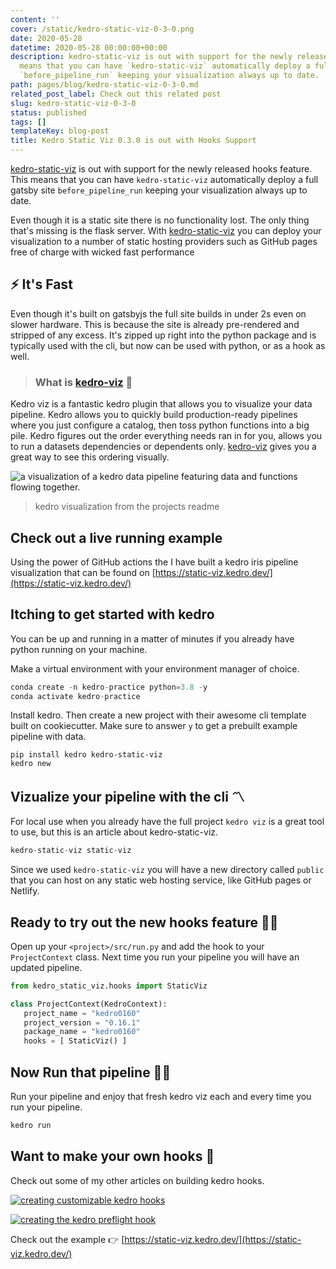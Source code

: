 ```yaml
---
content: ''
cover: /static/kedro-static-viz-0-3-0.png
date: 2020-05-28
datetime: 2020-05-28 00:00:00+00:00
description: kedro-static-viz is out with support for the newly released hooks feature.  This
  means that you can have `kedro-static-viz` automatically deploy a full gatsby site
  `before_pipeline_run` keeping your visualization always up to date.
path: pages/blog/kedro-static-viz-0-3-0.md
related_post_label: Check out this related post
slug: kedro-static-viz-0-3-0
status: published
tags: []
templateKey: blog-post
title: Kedro Static Viz 0.3.0 is out with Hooks Support
---
```


[kedro-static-viz](https://github.com/WaylonWalker/kedro-static-viz) is out with support for the newly released hooks feature.  This means that you can have `kedro-static-viz` automatically deploy a full gatsby site `before_pipeline_run` keeping your visualization always up to date.



Even though it is a static site there is no functionality lost.  The only thing that's missing is the flask server.  With [kedro-static-viz](https://github.com/WaylonWalker/kedro-static-viz) you can deploy your visualization to a number of static hosting providers such as GitHub pages free of charge with wicked fast performance

## ⚡ It's Fast

Even though it's built on gatsbyjs the full site builds in under 2s even on slower hardware.  This is because the site is already pre-rendered and stripped of any excess.  It's zipped up right into the python package and is typically used with the cli, but now can be used with python, or as a hook as well.

> ### What is [kedro-viz](https://github.com/quantumblacklabs/kedro-viz) 🤔

Kedro viz is a fantastic kedro plugin that allows you to visualize your data pipeline.  Kedro allows you to quickly build production-ready pipelines where you just configure a catalog, then toss python functions into a big pile.  Kedro figures out the order everything needs ran in for you, allows you to run a datasets dependencies or dependents only.  [kedro-viz](https://github.com/quantumblacklabs/kedro-viz) gives you a great way to see this ordering visually.

![a visualization of a kedro data pipeline featuring data and functions flowing together.](https://waylonwalker.com/pipeline_visualisation-1.png "kedro visualization")

> kedro visualization from the projects readme

## Check out a live running example

Using the power of GitHub actions the I have built a kedro iris pipeline visualization that can be found on [https://static-viz.kedro.dev/](https://static-viz.kedro.dev/)

## Itching to get started with kedro

You can be up and running in a matter of minutes if you already have python running on your machine.

Make a virtual environment with your environment manager of choice.

``` python
conda create -n kedro-practice python=3.8 -y
conda activate kedro-practice
```

Install kedro. Then create a new project with their awesome cli template built on cookiecutter. Make sure to answer `y` to get a prebuilt example pipeline with data.

    pip install kedro kedro-static-viz
    kedro new

## Vizualize your pipeline with the cli 〽

For local use when you already have the full project `kedro viz` is a great tool to use, but this is an article about kedro-static-viz.

``` python
kedro-static-viz static-viz
```

Since we used `kedro-static-viz` you will have a new directory called `public` that you can host on any static web hosting service, like GitHub pages or Netlify.

## Ready to try out the new hooks feature 🙋‍♀️

Open up your `<project>/src/run.py` and add the hook to your `ProjectContext` class.  Next time you run your pipeline you will have an updated pipeline.

``` python
from kedro_static_viz.hooks import StaticViz

class ProjectContext(KedroContext):
   project_name = "kedro0160"
   project_version = "0.16.1"
   package_name = "kedro0160"
   hooks = [ StaticViz() ]
```

## Now Run that pipeline 🏃‍♀️

Run your pipeline and enjoy that fresh kedro viz each and every time you run your pipeline.

``` bash
kedro run
```

## Want to make your own hooks 🎣

Check out some of my other articles on building kedro hooks.

[![creating customizable kedro hooks](https://waylonwalker.com/configurable-kedro-hooks.png)](https://waylonwalker.com/kedro-class-hooks/)

[![creating the kedro preflight hook](https://waylonwalker.com/kedro-hooks.png)](https://waylonwalker.com/creating-the-kedro-preflight-hook/)

Check out the example 👉 [https://static-viz.kedro.dev/](https://static-viz.kedro.dev/)